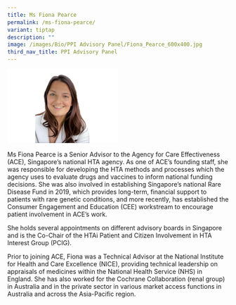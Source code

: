 ```yaml
---
title: Ms Fiona Pearce
permalink: /ms-fiona-pearce/
variant: tiptap
description: ""
image: /images/Bio/PPI Advisory Panel/Fiona_Pearce_600x400.jpg
third_nav_title: PPI Advisory Panel
---
```

<p></p>
<div class="isomer-image-wrapper">
<img style="width: 50%;" height="auto" width="100%" alt="" src="/images/Bio/PPI Advisory Panel/Fiona_Pearce_600x400.jpg">
</div>
<p>Ms Fiona Pearce is a Senior Advisor to the Agency for Care Effectiveness
(ACE), Singapore’s national HTA agency. As one of ACE’s founding staff,
she was responsible for developing the HTA methods and processes which
the agency uses to evaluate drugs and vaccines to inform national funding
decisions. She was also involved in establishing Singapore’s national Rare
Disease Fund in 2019, which provides long-term, financial support to patients
with rare genetic conditions, and more recently, has established the Consumer
Engagement and Education (CEE) workstream to encourage patient involvement
in ACE’s work.&nbsp;</p>
<p>She holds several appointments on different advisory boards in Singapore
and is the Co-Chair of the HTAi Patient and Citizen Involvement in HTA
Interest Group (PCIG).&nbsp;&nbsp;</p>
<p>Prior to joining ACE, Fiona was a Technical Advisor at the National Institute
for Health and Care Excellence (NICE), providing technical leadership on
appraisals of medicines within the National Health Service (NHS) in England.
She has also worked for the Cochrane Collaboration (renal group) in Australia
and in the private sector in various market access functions in Australia
and across the Asia-Pacific region.&nbsp;&nbsp;</p>